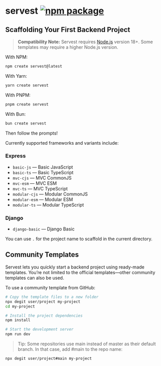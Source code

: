 # servest <a href="https://npmjs.com/package/servest"><img src="https://img.shields.io/npm/v/servest" alt="npm package"></a>

## Scaffolding Your First Backend Project

> **Compatibility Note:**
> Servest requires [Node.js](https://nodejs.org/en/) version 18+. Some templates may require a higher Node.js version.

With NPM:

```bash
npm create servest@latest
```

With Yarn:

```bash
yarn create servest
```

With PNPM:

```bash
pnpm create servest
```

With Bun:

```bash
bun create servest
```

Then follow the prompts!

<!-- You can also directly specify the project name, type, and variant via additional command line options. For example, to scaffold an Express Basic JS project:

```bash
# npm 7+, extra double-dash is needed:
npm create servest@latest my-backend-app -- --type express --variant basic-js

# yarn
yarn create servest my-backend-app --type express --variant basic-js

# pnpm
pnpm create servest my-backend-app --type express --variant basic-js

# Bun
bun create servest my-backend-app --type express --variant basic-js
``` -->

Currently supported frameworks and variants include:

### Express

- `basic-js` — Basic JavaScript
- `basic-ts` — Basic TypeScript
- `mvc-cjs` — MVC CommonJS
- `mvc-esm` — MVC ESM
- `mvc-ts` — MVC TypeScript
- `modular-cjs` — Modular CommonJS
- `modular-esm` — Modular ESM
- `modular-ts` — Modular TypeScript

### Django

- `django-basic` — Django Basic

You can use `.` for the project name to scaffold in the current directory.

## Community Templates

Servest lets you quickly start a backend project using ready-made templates. You’re not limited to the official templates—other community templates can also be used.

To use a community template from GitHub:

```bash
# Copy the template files to a new folder
npx degit user/project my-project
cd my-project

# Install the project dependencies
npm install

# Start the development server
npm run dev
```

> Tip: Some repositories use main instead of master as their default branch. In that case, add #main to the repo name:

```bash
npx degit user/project#main my-project
```
